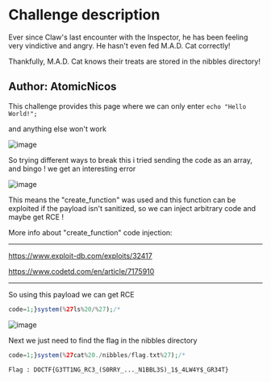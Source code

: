 # Challenge description

Ever since Claw's last encounter with the Inspector, he has been feeling very vindictive and angry. He hasn't even fed M.A.D. Cat correctly!

Thankfully, M.A.D. Cat knows their treats are stored in the nibbles directory!

Author: AtomicNicos
-----------------------------------------------------------

This challenge provides this page where we can only enter `echo "Hello World!";`

and anything else won't work

![image](https://user-images.githubusercontent.com/58823465/166170325-fb25173a-891f-4ef0-9770-7fdca2785a9f.png)

So trying different ways to break this i tried sending the code as an array, and bingo ! we get an interesting error 

![image](https://user-images.githubusercontent.com/58823465/166170340-16a43208-58d7-4a2d-b3df-31cc6915acde.png)

This means the "create_function" was used and this function can be exploited if the payload isn't sanitized, so we can inject arbitrary code and maybe get RCE !

More info about "create_function" code injection: 

-----------------------------------------------------------

https://www.exploit-db.com/exploits/32417

https://www.codetd.com/en/article/7175910

-----------------------------------------------------------

So using this payload we can get RCE 

```php 
code=1;}system(%27ls%20/%27);/* 
``` 

![image](https://user-images.githubusercontent.com/58823465/166170373-0d777a68-fe58-4e97-bd07-55605fd3d9ae.png)


Next we just need to find the flag in the nibbles directory

````php
code=1;}system(%27cat%20./nibbles/flag.txt%27);/*
````

``` 
Flag : DOCTF{G3TT1NG_RC3_(S0RRY_..._N1BBL3S)_1$_4LW4Y$_GR34T}  
```
